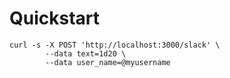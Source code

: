 # Quickstart

```
curl -s -X POST 'http://localhost:3000/slack' \
        --data text=1d20 \
        --data user_name=@myusername
```
